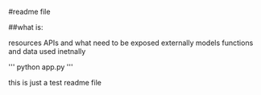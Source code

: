 #readme file

##what is:

resources
APIs and what need to be exposed externally
models
functions and data used inetnally 

'''
python app.py
'''

this is just a test readme file